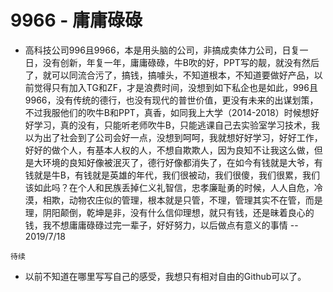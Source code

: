 # 9966 - 庸庸碌碌
* 高科技公司996且9966，本是用头脑的公司，非搞成卖体力公司，日复一日，没有创新，年复一年，庸庸碌碌，牛B吹的好，PPT写的靓，就没有然后了，就可以同流合污了，搞钱，搞噱头，不知道根本，不知道要做好产品，以前觉得只有加入TG和ZF，才是浪费时间，没想到如下私企也是如此，996且9966，没有传统的德行，也没有现代的普世价值，更没有未来的出谋划策，不过我服他们的吹牛B和PPT，真香，如同我上大学（2014-2018）时候想好好学习，真的没有，只能听老师吹牛B，只能逃课自己去实验室学习技术，我以为出了社会到了公司会好一点，没想到呵呵，我就想好好学习，好好工作，好好的做个人，有基本人权的人，不想自欺欺人，因为良知不让我这么做，但是大环境的良知好像被泯灭了，德行好像都消失了，在如今有钱就是大爷，有钱就是牛B，有钱就是英雄的年代，我们很被动，我们很傻，我们很累，我们该如此吗？在个人和民族丢掉仁义礼智信，忠孝廉耻勇的时候，人人自危，冷漠，相欺，动物农庄似的管理，根本就是只管，不理，管理其实不在管，而是理，阴阳颠倒，乾坤是非，没有什么信仰理想，就只有钱，还是昧着良心的钱，我不想庸庸碌碌过完一辈子，好好努力，以后做点有意义的事情 -- 2019/7/18

`待续`
* 以前不知道在哪里写写自己的感受，我想只有相对自由的Github可以了。
